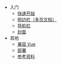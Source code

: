 <!-- _sidebar.md -->

- 入门
  - [快速开始](quickstart.md)
  - [侧边栏（多页文档）](more-pages.md)
  - [导航栏](navbar.md)
  - [封面](cover.md)
- 其他
  - [兼容 Vue](about-vue.md)
  - [部署](deploy.md)
  - [参考资料](reference.md)
